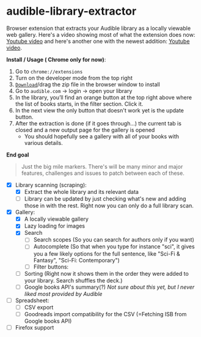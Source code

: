 # audible-library-extractor
Browser extension that extracts your Audible library as a locally viewable web gallery. Here's a video showing most of what the extension does now: [Youtube video](https://youtu.be/SxqG8BXIsg0) and here's another one with the newest addition: [Youtube video](https://youtu.be/5qyvEVIXYrY).

**Install / Usage ( Chrome only for now)**:

1. Go to `chrome://extensions`
2. Turn on the developer mode from the top right
3. [`Download`](https://github.com/joonaspaakko/audible-library-extractor/releases)/drag the zip file in the browser window to install
4. Go to `audible.com` → login → open your library
5. In the library, you’ll find an orange button at the top right above where the list of books starts, in the filter section. Click it.
6. In the next view the only button that doesn't work yet is the update button.
7. After the extraction is done (if it goes through…) the current tab is closed and a new output page for the gallery is opened
	- You should hopefully see a gallery with all of your books with various details.

**End goal**

> Just the big mile markers. There's will be many minor and major features, challenges and issues to patch between each of these.

- [x] Library scanning (scraping):
  - [x] Extract the whole library and its relevant data
  - [ ] Library can be updated by just checking what's new and adding those in with the rest. Right now you can only do a full library scan.
- [x] Gallery:
  - [x] A locally viewable gallery
  - [x] Lazy loading for images
  - [x] Search
    - [ ] Search scopes (So you can search for authors only if you want)
    - [ ] Autocomplete (So that when you type for instance "sci", it gives you a few likely options for the full sentence, like "Sci-Fi & Fantasy", "Sci-Fi: Contemporary")
    - [ ] Filter buttons:
  - [ ] Sorting (Right now it shows them in the order they were added to your library. Search shuffles the deck.)
  - [ ] Google books API's summary(?) _Not sure about this yet, but I never liked most provided by Audible_
- [ ] Spreadsheet:
  - [ ] CSV export
  - [ ] Goodreads import compatibility for the CSV (=Fetching ISB from Google books API)
- [ ] Firefox support
